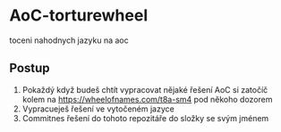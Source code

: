 # AoC-torturewheel
toceni nahodnych jazyku na aoc

## Postup
1. Pokaždý když budeš chtít vypracovat nějaké řešení AoC si zatočíč kolem na https://wheelofnames.com/t8a-sm4 pod někoho dozorem
2. Vypracueješ řešení ve vytočeném jazyce
3. Commitnes řešení do tohoto repozitáře do složky se svým jménem
